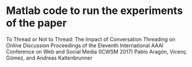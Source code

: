 # Matlab code to run the experiments of the paper

To Thread or Not to Thread: The Impact of Conversation Threading on Online Discussion
Proceedings of the Eleventh International AAAI Conference on Web and Social Media (ICWSM 2017)
Pablo Aragón, Vicenç Gómez, and Andreas Kaltenbrunner
